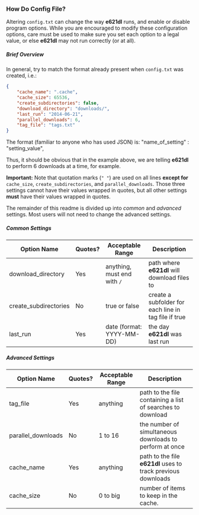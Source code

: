 ### How Do Config File?

Altering `config.txt` can change the way **e621dl** runs, and enable or disable program options.  While you are encouraged to modify these configuration options, care must be used to make sure you set each option to a legal value, or else **e621dl** may not run correctly (or at all).

##### Brief Overview
In general, try to match the format already present when `config.txt` was created, i.e.:

```JSON
{
    "cache_name": ".cache", 
    "cache_size": 65536,
    "create_subdirectories": false, 
    "download_directory": "downloads/", 
    "last_run": "2014-06-21", 
    "parallel_downloads": 6, 
    "tag_file": "tags.txt"
}
```
The format (familiar to anyone who has used JSON) is:
     "name_of_setting" : "setting_value",

Thus, it should be obvious that in the example above, we are telling **e621dl** to perform 6 downloads at a time, for example. 

**Important:**  Note that quotation marks (`" "`) are used on all lines **except for** `cache_size`, `create_subdirectories`, and `parallel_downloads`.  Those three settings cannot have their values wrapped in quotes, but all other settings **must** have their values wrapped in quotes.

The remainder of this readme is divided up into *common* and *advanced* settings.  Most users will not need to change the advanced settings. 

##### Common Settings

| Option Name           | Quotes? | Acceptable Range            | Description                                                |
| --------------------- | ------- | --------------------------- |----------------------------------------------------------- |
| download_directory    | Yes     | anything, must end with `/` | path where **e621dl** will download files to               | 
| create_subdirectories | No      | true or false               | create a subfolder for each line in tag file if true       |
| last_run              | Yes     | date (format: YYYY-MM-DD)   | the day **e621dl** was last run                            |


##### Advanced Settings

| Option Name           | Quotes? | Acceptable Range            | Description                                                  |
| --------------------- | ------- | --------------------------- |------------------------------------------------------------- |
| tag_file              | Yes     | anything                    | path to the file containing a list of searches to download   |
| parallel_downloads    | No      | 1 to 16                     | the number of simultaneous downloads to perform at once      |
| cache_name            | Yes     | anything                    | path to the file **e621dl** uses to track previous downloads |
| cache_size            | No      | 0 to big                    | number of items to keep in the cache.                        |

